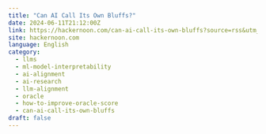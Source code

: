 ```yaml
---
title: "Can AI Call Its Own Bluffs?"
date: 2024-06-11T21:12:00Z
link: https://hackernoon.com/can-ai-call-its-own-bluffs?source=rss&utm_medium=RSS&utm_source=news.12bit.vn
site: hackernoon.com
language: English
category:
  - llms
  - ml-model-interpretability
  - ai-alignment
  - ai-research
  - llm-alignment
  - oracle
  - how-to-improve-oracle-score
  - can-ai-call-its-own-bluffs
draft: false
---
```

